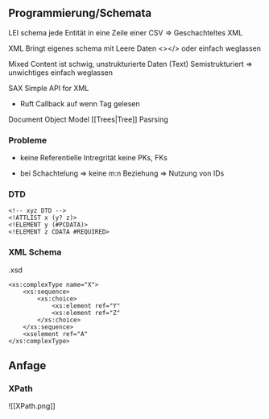 ## Programmierung/Schemata
LEI schema jede Entität in eine Zeile einer CSV
=> Geschachteltes XML

XML Bringt eigenes schema mit
Leere Daten <></> oder einfach weglassen

Mixed Content ist schwig, unstrukturierte Daten (Text)
Semistrukturiert => unwichtiges einfach weglassen

SAX Simple API for XML
- Ruft Callback auf wenn Tag gelesen

Document Object Model [[Trees|Tree]] Pasrsing

### Probleme
- keine Referentielle Intregrität
keine PKs, FKs

- bei Schachtelung
	=> keine m:n Beziehung => Nutzung von IDs 
	
### DTD
```
<!-- xyz DTD -->
<!ATTLIST x (y? z)>
<!ELEMENT y (#PCDATA)>
<!ELEMENT z CDATA #REQUIRED>
```

### XML Schema
.xsd
```
<xs:complexType name="X">
	<xs:sequence>
		<xs:choice>
			<xs:element ref="Y"
			<xs:element ref="Z"
		</xs:choice>
	</xs:sequence>
	<xselement ref="A"
</xs:complexType>
```

## Anfage
### XPath
![[XPath.png]]